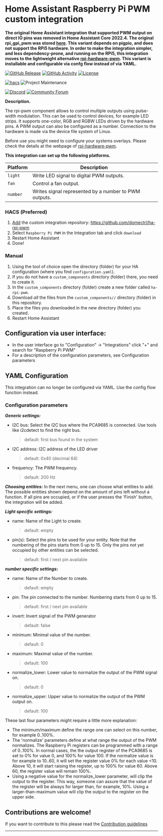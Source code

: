 # Home Assistant Raspberry Pi PWM custom integration

**The original Home Assistant integration that supported PWM output on direct IO pins  was removed in Home Assistant Core 2022.4. The original rpi_gpi_pwm was stored [here](https://github.com/RedMeKool/HA-Raspberry-pi-GPIO-PWM/). This variant depends on pigpio, and does not support the RPi5 hardware. In order to make the integration simpler, and less dependency-prone, and running on the RPi5, this integration moves to the lightweight alternative [rpi-hardware-pwm](https://pypi.org/project/rpi-hardware-pwm). This variant is installable and configurable via confg flow instead of via YAML.**

[![GitHub Release][releases-shield]][releases]
[![GitHub Activity][commits-shield]][commits]
[![License][license-shield]](LICENSE)

[![hacs][hacsbadge]][hacs]
![Project Maintenance][maintenance-shield]

[![Discord][discord-shield]][discord]
[![Community Forum][forum-shield]][forum]

**Description.**

The rpi-pwm component allows to control multiple outputs using pulse-width modulation. This can be used to control devices, for example LED strips. It supports one-color, RGB and RGBW LEDs driven by the hardware pins. A PWM output can also be configured as a number. Connection to the hardware is made via the device file system of Linux.

Before use you might need to configure your systems overlays. Please check the details at the webpage of [rpi-hardware-pwm](https://pypi.org/project/rpi-hardware-pwm).

**This integration can set up the following platforms.**

Platform | Description
-- | --
`light` | Write LED signal to digital PWM outputs.
`fan` | Control a fan output.
`number` | Writes signal represented by a number to PWM outputs.




### HACS (Preferred)
1. [Add](http://homeassistant.local:8123/hacs/integrations) the custom integration repository: https://github.com/domectrl/ha-rpi-pwm
2. Select `Raspberry Pi PWM` in the Integration tab and click `download`
3. Restart Home Assistant
4. Done!

### Manual
1. Using the tool of choice open the directory (folder) for your HA configuration (where you find `configuration.yaml`).
1. If you do not have a `custom_components` directory (folder) there, you need to create it.
1. In the `custom_components` directory (folder) create a new folder called `ha-rpi-pwm`.
1. Download _all_ the files from the `custom_components//` directory (folder) in this repository.
1. Place the files you downloaded in the new directory (folder) you created.
1. Restart Home Assistant

## Configuration via user interface:
* In the user interface go to "Configuration" -> "Integrations" click "+" and search for "Raspberry Pi PWM"
* For a description of the configuration parameters, see Configuration parameters

## YAML Configuration

This integration can no longer be configured via YAML. Use the config flow function instead. 
### Configuration parameters

***Generic settings:***
- I2C bus: Select the I2C bus where the PCA9685 is connected. Use tools like i2cdetect to find the right bus.
  > default: first bus found in the system
- I2C address: I2C address of the LED driver
  > default: 0x40 (decimal 64)
- frequency: The PWM frequency. 
  > default: 200 Hz

***Choosing entities:***
In the next menu, one can choose what entities to add. The possible entities shown depend on the amount of pins left without a function. If all pins are occupied, or if the user presses the 'Finish' button, the integration will be added.

***Light specific settings:***
- name: Name of the Light to create.
  > default: empty 
- pin(s): Select the pins to be used for your entity. 
  Note that the numbering of the pins starts from 0 up to 15. Only the pins not yet occupied by other entities can be selected.
  > default: first / next pin available

***number specific settings:***
- name: Name of the Number to create.
  > default: empty 
- pin: The pin connected to the number. Numbering starts from 0 up to 15.
  > default: first / next pin available
- invert: Invert signal of the PWM generator
  > default: false
- minimum: Minimal value of the number.
  > default: 0
- maximum: Maximal value of the number. 
  > default: 100
- normalize_lower: Lower value to normalize the output of the PWM signal on. 
  > default: 0
- normalize_upper: Upper value to normalize the output of the PWM output on.
  > default: 100

These last four parameters might require a little more explanation:
- The minimum/maximum define the range one can select on this number, for example 0..100%.
- The 'normalize' parameters define at what range the output of the PWM normalizes. The Raspberry Pi registers can be programmed with a range of 0..100%. In normal cases, the the output register of the PCA9685 is set to 0% for value 0, and 100% for value 100. If the normalize value is for example to 10..60, it will set the register value 0% for each value <10. Above 10, it will start raising the register, up to 100% for value 60. Above 60, the register value will remain 100%.
- Using a negative value for the normalize_lower parameter, will clip the output to the register. This way, someone can assure that the value of the register will be always for larger than, for example, 10%. Using a larger-than-maximum value will clip the output to the register on the upper side.

## Contributions are welcome!

If you want to contribute to this please read the [Contribution guidelines](CONTRIBUTING.md)

***

[commits-shield]: https://img.shields.io/github/commit-activity/y/domectrl/ha-rpi-pwm.svg?style=for-the-badge
[commits]: https://github.com/domectrl/ha-rpi-pwm/commits/main
[hacs]: https://hacs.xyz/
[hacsbadge]: https://img.shields.io/badge/HACS-Custom-orange.svg?style=for-the-badge
[discord]: https://discord.gg/Qa5fW2R
[discord-shield]: https://img.shields.io/discord/330944238910963714.svg?style=for-the-badge
[forum-shield]: https://img.shields.io/badge/community-forum-brightgreen.svg?style=for-the-badge
[forum]: https://community.home-assistant.io/
[license-shield]: https://img.shields.io/github/license/domectrl/ha--rpi-pwm.svg?style=for-the-badge
[maintenance-shield]: https://img.shields.io/badge/maintainer-domectrl-blue.svg?style=for-the-badge
[releases-shield]: https://img.shields.io/github/release/domectrl/ha-rpi-pwm.svg?style=for-the-badge
[releases]: https://github.com/domectrl/ha-rpi-pwm/releases
